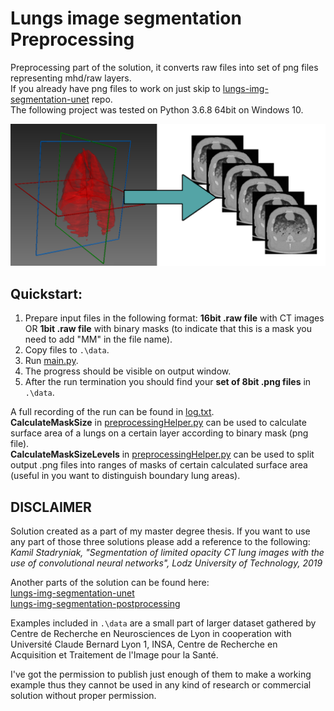 # Lungs image segmentation Preprocessing
Preprocessing part of the solution, it converts raw files into set of png files representing mhd/raw layers. <br />
If you already have png files to work on just skip to [lungs-img-segmentation-unet](https://github.com/Stadzior/lungs-img-segmentation-unet) repo.<br />
The following project was tested on Python 3.6.8 64bit on Windows 10.

![title image](https://github.com/Stadzior/lungs-img-segmentation-preprocessing/blob/master/lungs-img-segmentation-preprocessing2.png)
## Quickstart:  
1. Prepare input files in the following format: <b>16bit .raw file</b> with CT images OR <b>1bit .raw file</b> with binary masks (to indicate that this is a mask you need to add "MM" in the file name).
2. Copy files to `.\data`.
3. Run [main.py](main.py).
4. The progress should be visible on output window.
5. After the run termination you should find your <b>set of 8bit .png files</b> in `.\data`.

A full recording of the run can be found in [log.txt](data\log.txt).<br />
<b>CalculateMaskSize</b> in [preprocessingHelper.py](preprocessingHelper.py) can be used to calculate surface area of a lungs on a certain layer according to binary mask (png file).<br />
<b>CalculateMaskSizeLevels</b> in [preprocessingHelper.py](preprocessingHelper.py) can be used to split output .png files into ranges of masks of certain calculated surface area (useful in you want to distinguish boundary lung areas).

## DISCLAIMER
Solution created as a part of my master degree thesis. If you want to use any part of those three solutions please add a reference to the following:<br />
<i>Kamil Stadryniak, "Segmentation of limited opacity CT lung images with the use of convolutional neural networks", Lodz University of Technology, 2019</i><br />

Another parts of the solution can be found here:<br />
[lungs-img-segmentation-unet](https://github.com/Stadzior/lungs-img-segmentation-unet)<br />
[lungs-img-segmentation-postprocessing](https://github.com/Stadzior/lungs-img-segmentation-postprocessing)

Examples included in `.\data` are a small part of larger dataset gathered by Centre de Recherche en Neurosciences de Lyon in cooperation with Université Claude Bernard Lyon 1, INSA, Centre de Recherche en Acquisition et Traitement de l'Image pour la Santé.

I've got the permission to publish just enough of them to make a working example thus they cannot be used in any kind of research or commercial solution without proper permission.
